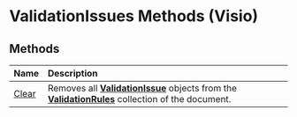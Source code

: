 
# ValidationIssues Methods (Visio)

## Methods



|**Name**|**Description**|
|:-----|:-----|
|[Clear](e3792e98-a47e-2ce2-e1ff-995ccbf645eb.md)|Removes all  **[ValidationIssue](b1e93738-48da-cf68-24ad-dd03f79ad152.md)** objects from the **[ValidationRules](e7a1a5c6-02a7-2dc2-7a73-cc84821e077e.md)** collection of the document.|
